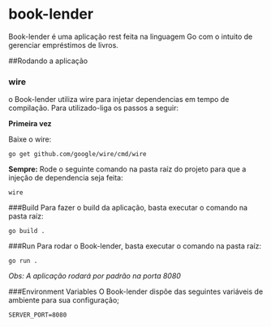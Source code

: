 # book-lender

Book-lender é uma aplicação rest feita na linguagem Go com o intuito de gerenciar empréstimos de livros.

##Rodando a aplicação
### wire
o Book-lender utiliza wire para injetar dependencias em tempo de compilação. Para utilizado-liga os passos a seguir:

**Primeira vez**

Baixe o wire:

```
go get github.com/google/wire/cmd/wire
```

**Sempre:**
Rode o seguinte comando na pasta raíz do projeto para que a injeção de dependencia seja feita:
```
wire
```

###Build
Para fazer o build da aplicação, basta executar o comando na pasta raíz:
```
go build .
```

###Run
Para rodar o Book-lender, basta executar o comando na pasta raíz:
```
go run .
```
*Obs: A aplicação rodará por padrão na porta 8080*

###Environment Variables
O Book-lender dispõe das seguintes variáveis de ambiente para sua configuração;

```SERVER_PORT=8080```